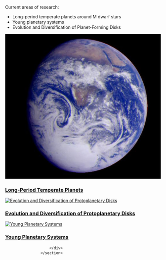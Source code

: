<bf>Current areas of research:</bf>
<ul>
  <li>Long-period temperate planets around M dwarf stars</li>
  <li>Young planetary systems</li>
  <li>Evolution and Diversification of Planet-Forming Disks</li>
</ul>
<section id="two">
<!-- <h2>Recent Work</h2>
 --><div class="row">
<article class="6u 12u$(xsmall) work-item">
<a href=./temperate.html class="image fit thumb"><img src="images/earth.jpg" alt="Long-Period Temperate Planets" /></a>
								<h3><a href=./temperate.html>Long-Period Temperate Planets</a></h3>
							</article>
							<article class="6u$ 12u$(xsmall) work-item">
								<a href="./directimaging.html" class="image fit thumb"><img src="images/disks.jpg" alt="Evolution and Diversification of Protoplanetary Disks" /></a>
								<h3><a href = ./directimaging.html>Evolution and Diversification of Protoplanetary Disks</a></h3>
							</article>
							<article class="6u 12u$(xsmall) work-item">
								<a href="./radio.html" class="image fit thumb"><img src="images/young.jpg" alt="Young Planetary Systems" /></a>
								<h3><a href=./young.html>Young Planetary Systems</a></h3>
							</article>
							
						</div>
					</section>
